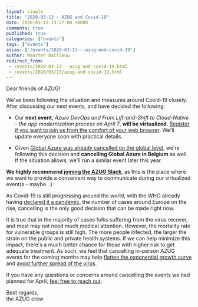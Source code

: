 ```yaml
---
layout: single
title: "2020-03-13 - AZUG and Covid-19"
date: 2020-03-13 13:37:00 +0000
comments: true
published: true
categories: ["events"]
tags: ["Events"]
alias: ["/events/2020-03-13---azug-and-covid-19"]
author: Maarten Balliauw
redirect_from:
 - /events/2020-03-13---azug-and-covid-19.html
 - /events/2020/03/13/azug-and-covid-19.html
---
```


Dear friends of AZUG!

We've been following the situation and measures around Covid-19 closely. After discussing our next events, and have decided the following:  

* Our **next event**, *Azure DevOps and From Lift-and-Shift to Cloud-Native - the app modernization process on April 7*, **will be virtualized**. [Register if you want to join us from the comfort of your web browser](https://www.azug.be/events/2020/04/07/azure-devops-and-from-lift-and-shift-to-cloud-native-the-app-modernization-process). We'll update everyone soon with practical details.

* Given [Global Azure was already cancelled on the global level](https://globalazure.net/Blog/Post/190/Global-Azure-and-COVID-19), we're following this decision and **cancelling Global Azure in Belgium** as well. If the situation allows, we'll run a similar event later this year.

**We highly recommend [joining the AZUG Slack](https://join.slack.com/t/azugbe/shared_invite/MjE4MzI5NDM3OTM5LTE1MDExNDgyMzUtMzgwNjM2YmU0Zg)**, as this is the place where we want to provide a convenient way to communicate during our virtualized event(s - maybe...).  

As Covid-19 is still progressing around the world, with the WHO already having [declared it a pandemic](https://twitter.com/WHO/status/1237777021742338049), the number of cases around Europe on the rise, cancelling is the only good decision that can be made right now.  

It is true that in the majority of cases folks suffering from the virus recover, and most may not need much medical attention. However, the mortality rate for vulnerable groups is still high. The more people infected, the larger the strain on the public and private health systems. If we can help minimize this impact, there's a much better chance for those with higher risk to get adequate treatment. As such, we feel that cancelling in-person AZUG events for the coming months may help [flatten the exponential growth curve](https://www.flattenthecurve.com/) and [avoid further spread of the virus](https://medium.com/@tomaspueyo/coronavirus-act-today-or-people-will-die-f4d3d9cd99ca).  

If you have any questions or concerns around cancelling the events we had planned for April, [feel free to reach out](https://www.azug.be/contact).  

Best regards,  
the AZUG crew
